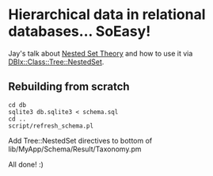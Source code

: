 # Hierarchical data in relational databases... SoEasy!

Jay's talk about [Nested Set Theory](https://en.wikipedia.org/wiki/Nested_set_model)
and how to use it via [DBIx::Class::Tree::NestedSet](https://metacpan.org/pod/DBIx::Class::Tree::NestedSet).

## Rebuilding from scratch

````
cd db
sqlite3 db.sqlite3 < schema.sql
cd ..
script/refresh_schema.pl
````

Add Tree::NestedSet directives to bottom of lib/MyApp/Schema/Result/Taxonomy.pm

All done!  :)


